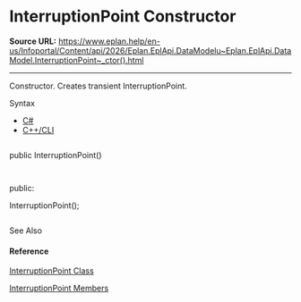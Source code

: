 # InterruptionPoint Constructor

**Source URL:** https://www.eplan.help/en-us/Infoportal/Content/api/2026/Eplan.EplApi.DataModelu~Eplan.EplApi.DataModel.InterruptionPoint~_ctor().html

---

Constructor. Creates transient InterruptionPoint.

Syntax

- [C#](#i-syntax-CS)
- [C++/CLI](#i-syntax-CPP2005)

```
```
public InterruptionPoint()
```
```

```
```
public:
InterruptionPoint();
```
```



See Also

#### Reference

[InterruptionPoint Class](Eplan.EplApi.DataModelu~Eplan.EplApi.DataModel.InterruptionPoint.html)
  
[InterruptionPoint Members](Eplan.EplApi.DataModelu~Eplan.EplApi.DataModel.InterruptionPoint_members.html)